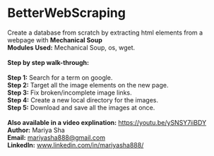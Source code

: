# BetterWebScraping
Create a database from scratch by extracting html elements from a webpage with <b>Mechanical Soup</b>
<br>
<b>Modules Used:</b> Mechanical Soup, os, wget.
<br>
<br>
<b>Step by step walk-through:</b>  
<br>
<b>Step 1:</b> Search for a term on google.
<br>
<b>Step 2:</b> Target all the image elements on the new page.
<br>
<b>Step 3:</b> Fix broken/incomplete image links.
<br>
<b>Step 4:</b> Create a new local directory for the images.
<br>
<b>Step 5:</b> Download and save all the images at once.
<br>
<br>
<b>Also available in a video explination:</b> https://youtu.be/ySNSY7iiBDY
<br>
<b>Author:</b> Mariya Sha
<br>
<b>Email:</b> mariyasha888@gmail.com
<br>
<b>LinkedIn:</b> www.linkedin.com/in/mariyasha888/
  
